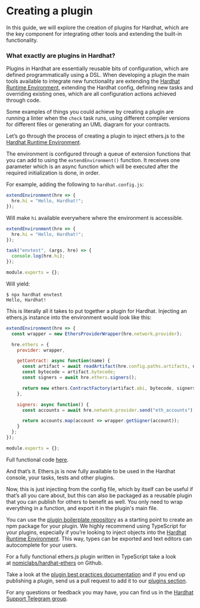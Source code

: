# Creating a plugin

In this guide, we will explore the creation of plugins for Hardhat, which are the key component for integrating other tools and extending the built-in functionality.

### What exactly are plugins in Hardhat?

Plugins in Hardhat are essentially reusable bits of configuration, which are defined programmatically using a DSL. When developing a plugin the main tools available to integrate new functionality are extending the [Hardhat Runtime Environment], extending the Hardhat config, defining new tasks and overriding existing ones, which are all configuration actions achieved through code.

Some examples of things you could achieve by creating a plugin are running a linter when the `check` task runs, using different compiler versions for different files or generating an UML diagram for your contracts.

Let’s go through the process of creating a plugin to inject ethers.js to the [Hardhat Runtime Environment].

The environment is configured through a queue of extension functions that you can add to using the `extendEnvironment()` function. It receives one parameter which is an async function which will be executed after the required initialization is done, in order.

For example, adding the following to `hardhat.config.js`:

```js
extendEnvironment(hre => {
  hre.hi = "Hello, Hardhat!";
});
```

Will make `hi` available everywhere where the environment is accessible.

```js
extendEnvironment(hre => {
  hre.hi = "Hello, Hardhat!";
});

task("envtest", (args, hre) => {
  console.log(hre.hi);
});

module.exports = {};
```

Will yield:

```
$ npx hardhat envtest
Hello, Hardhat!
```

This is literally all it takes to put together a plugin for Hardhat. Injecting an ethers.js instance into the environment would look like this:

```js
extendEnvironment(hre => {
  const wrapper = new EthersProviderWrapper(hre.network.provider);

  hre.ethers = {
    provider: wrapper,

    getContract: async function(name) {
      const artifact = await readArtifact(hre.config.paths.artifacts, name);
      const bytecode = artifact.bytecode;
      const signers = await hre.ethers.signers();

      return new ethers.ContractFactory(artifact.abi, bytecode, signers[0]);
    },

    signers: async function() {
      const accounts = await hre.network.provider.send("eth_accounts");

      return accounts.map(account => wrapper.getSigner(account));
    }
  };
});

module.exports = {};
```

Full functional code [here](https://gist.github.com/fzeoli/9cdd9c1182b9636829bf71bfacb82c43).

And that’s it. Ethers.js is now fully available to be used in the Hardhat console, your tasks, tests and other plugins.

Now, this is just injecting from the config file, which by itself can be useful if that’s all you care about, but this can also be packaged as a reusable plugin that you can publish for others to benefit as well. You only need to wrap everything in a function, and export it in the plugin's main file.

You can use the [plugin boilerplate repository](https://github.com/nomiclabs/hardhat-ts-plugin-boilerplate) as a starting point to create an npm package for your plugin. We highly recommend using TypeScript for your plugins, especially if you’re looking to inject objects into the [Hardhat Runtime Environment]. This way, types can be exported and text editors can autocomplete for your users.

For a fully functional ethers.js plugin written in TypeScript take a look at [nomiclabs/hardhat-ethers](https://github.com/nomiclabs/hardhat-ethers) on Github.

Take a look at the [plugin best practices documentation](../advanced/building-plugins.md) and if you end up publishing a plugin, send us a pull request to add it to our [plugins section](../plugins/README.md).

For any questions or feedback you may have, you can find us in the [Hardhat Support Telegram group](http://t.me/HardhatSupport).

[Hardhat runtime environment]: ../advanced/hardhat-runtime-environment.md

